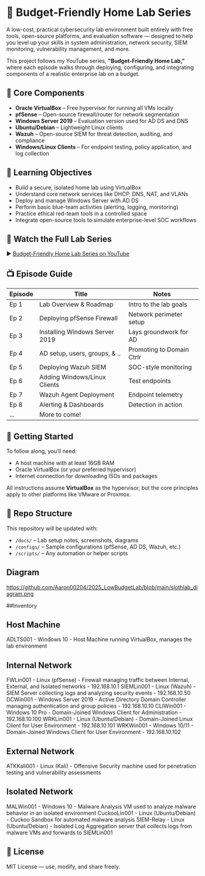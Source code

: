 # 🧪 Budget-Friendly Home Lab Series

A low-cost, practical cybersecurity lab environment built entirely with free tools, open-source platforms, and evaluation software — designed to help you level up your skills in system administration, network security, SIEM monitoring, vulnerability management, and more.

This project follows my YouTube series, **"Budget-Friendly Home Lab,"** where each episode walks through deploying, configuring, and integrating components of a realistic enterprise lab on a budget.

## 🧩 Core Components

- **Oracle VirtualBox** – Free hypervisor for running all VMs locally
- **pfSense** – Open-source firewall/router for network segmentation
- **Windows Server 2019** – Evaluation version used for AD DS and DNS
- **Ubuntu/Debian** – Lightweight Linux clients
- **Wazuh** – Open-source SIEM for threat detection, auditing, and compliance
- **Windows/Linux Clients** – For endpoint testing, policy application, and log collection

## 🎯 Learning Objectives

- Build a secure, isolated home lab using VirtualBox
- Understand core network services like DHCP, DNS, NAT, and VLANs
- Deploy and manage Windows Server with AD DS
- Perform basic blue-team activities (alerting, logging, monitoring)
- Practice ethical red-team tools in a controlled space
- Integrate open-source tools to simulate enterprise-level SOC workflows

## 🎥 Watch the Full Lab Series

▶️ [Budget-Friendly Home Lab Series on YouTube](https://www.youtube.com/@aaronthesloth3428)

## 📺 Episode Guide

| Episode | Title | Notes |
|--------|-------------------------------|---------------------------|
| Ep 1   | Lab Overview & Roadmap        | Intro to the lab goals    |
| Ep 2   | Deploying pfSense Firewall    | Network perimeter setup   |
| Ep 3   | Installing Windows Server 2019| Lays groundwork for AD    |
| Ep 4   | AD setup, users, groups, & .. | Promoting to Domain Ctrlr |
| Ep 5   | Deploying Wazuh SIEM          | SOC-style monitoring      |
| Ep 6   | Adding Windows/Linux Clients  | Test endpoints            |
| Ep 7   | Wazuh Agent Deployment        | Endpoint telemetry        |
| Ep 8   | Alerting & Dashboards         | Detection in action       |
| ...    | More to come!                 |                           |

## 🚀 Getting Started

To follow along, you’ll need:

- A host machine with at least 16GB RAM
- Oracle VirtualBox (or your preferred hypervisor)
- Internet connection for downloading ISOs and packages

All instructions assume **VirtualBox** as the hypervisor, but the core principles apply to other platforms like VMware or Proxmox.

## 📁 Repo Structure

This repository will be updated with:

- `/docs/` – Lab setup notes, screenshots, diagrams
- `/configs/` – Sample configurations (pfSense, AD DS, Wazuh, etc.)
- `/scripts/` – Any automation or helper scripts

## Diagram
https://github.com/Aaron00204/2025_LowBudgetLab/blob/main/slothlab_diagram.png

##Inventory
## Host Machine
ADLTS001 - Windows 10 - Host Machine running VirtualBox, manages the lab environment
## Internal Network
FWLin001 - Linux (pfSense) - Firewall managing traffic between Internal, External, and Isolated networks - 192.168.10.1
SIEMLin001 - Linux (Wazuh) - SIEM Server collecting logs and analyzing security events - 192.168.10.50
DCWin001 - Windows Server 2019 - Active Directory Domain Controller managing authentication and group policies - 192.168.10.10
CLIWin001 - Windows 10 Pro - Domain-Joined Windows Client for Administration - 192.168.10.100
WRKLin001 - Linux (Ubuntu/Debian) - Domain-Joined Linux Client for User Environment - 192.168.10.101
WRKWin001 - Windows 10/11 - Domain-Joined Windows Client for User Environment - 192.168.10.102
## External Network
ATKKali001 - Linux (Kali) - Offensive Security machine used for penetration testing and vulnerability assessments
## Isolated Network
MALWin001 - Windows 10 - Malware Analysis VM used to analyze malware behavior in an isolated environment
CuckooLin001 - Linux (Ubuntu/Debian) - Cuckoo Sandbox for automated malware analysis
SIEM-Relay - Linux (Ubuntu/Debian) - Isolated Log Aggregation server that collects logs from malware VMs and forwards to SIEMLin001

## 📜 License

MIT License — use, modify, and share freely.
